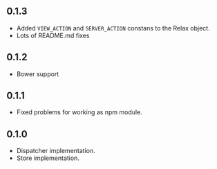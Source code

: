 ## 0.1.3
* Added ```VIEW_ACTION``` and ```SERVER_ACTION``` constans to the Relax object.
* Lots of README.md fixes

## 0.1.2
* Bower support

## 0.1.1
* Fixed problems for working as npm module.

## 0.1.0
* Dispatcher implementation.
* Store implementation.
